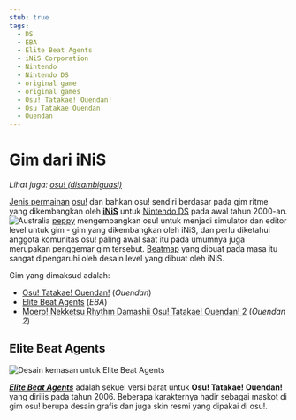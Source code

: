 ```yaml
---
stub: true
tags:
  - DS
  - EBA
  - Elite Beat Agents
  - iNiS Corporation
  - Nintendo
  - Nintendo DS
  - original game
  - original games
  - Osu! Tatakae! Ouendan!
  - Osu Tatakae Ouendan
  - Ouendan
---
```


# Gim dari iNiS

*Lihat juga: [osu! (disambiguasi)](/wiki/Disambiguation/osu!)*

[Jenis permainan](/wiki/Game_mode) [osu!](/wiki/Game_mode/osu!) dan bahkan osu! sendiri berdasar pada gim ritme yang dikembangkan oleh **[iNiS](https://en.wikipedia.org/wiki/INiS)** untuk [Nintendo DS](https://id.wikipedia.org/wiki/Nintendo_DS) pada awal tahun 2000-an. ![][flag_AU] [peppy](https://osu.ppy.sh/users/2) mengembangkan osu! untuk menjadi simulator dan editor level untuk gim - gim yang dikembangkan oleh iNiS, dan perlu diketahui anggota komunitas osu! paling awal saat itu pada umumnya juga merupakan penggemar gim tersebut. [Beatmap](/wiki/Beatmap) yang dibuat pada masa itu sangat dipengaruhi oleh desain level yang dibuat oleh iNiS.

Gim yang dimaksud adalah:

- [Osu! Tatakae! Ouendan!](https://en.wikipedia.org/wiki/Osu!_Tatakae!_Ouendan) (*Ouendan*)
- [Elite Beat Agents](#elite-beat-agents) (*EBA*)
- [Moero! Nekketsu Rhythm Damashii Osu! Tatakae! Ouendan! 2](https://en.wikipedia.org/wiki/Moero!_Nekketsu_Rhythm_Damashii_Osu!_Tatakae!_Ouendan_2) (*Ouendan 2*)

## Elite Beat Agents

![](img/Elite-Beat-Agents.jpg "Desain kemasan untuk Elite Beat Agents")

***[Elite Beat Agents](https://en.wikipedia.org/wiki/Elite_Beat_Agents)*** adalah sekuel versi barat untuk **Osu! Tatakae! Ouendan!** yang dirilis pada tahun 2006. Beberapa karakternya hadir sebagai maskot di gim osu! berupa desain grafis dan juga skin resmi yang dipakai di osu!.

[flag_AU]: /wiki/shared/flag/AU.gif "Australia"
